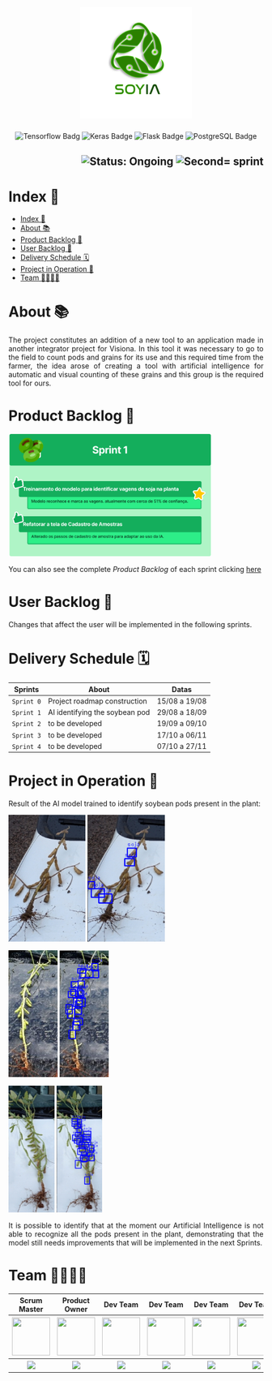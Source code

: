 <h1 align="center">
        <img src="/assets/images/logo.png" alt="Logo SoyIA" width="220px" height="220px">
</h1>
<p align="center">
        <img src="https://img.shields.io/badge/TensorFlow-%23FF6F00.svg?style=for-the-badge&logo=TensorFlow&logoColor=white" alt="Tensorflow Badg">
        <img src="https://img.shields.io/badge/Keras-%23D00000.svg?style=for-the-badge&logo=Keras&logoColor=white" alt="Keras Badge">
        <img src="https://img.shields.io/badge/flask-%23000.svg?style=for-the-badge&logo=flask&logoColor=white" alt="Flask Badge">
        <img src="https://img.shields.io/badge/postgres-%23316192.svg?style=for-the-badge&logo=postgresql&logoColor=white" alt="PostgreSQL Badge">
</p>

<h2 align="right">
        <img src="https://img.shields.io/badge/status-ongoing-blue?style=for-the-badge&logo=appveyor" alt="Status: Ongoing">   
        <img src="https://img.shields.io/badge/sprint-2-blue?style=for-the-badge&logo=appveyor" alt="Second= sprint">
</h2>
            

# Index 📎

- [Index 📎](#index-)
- [About 📚](#about-)
- [Product Backlog 📍](#product-backlog-)
- [User Backlog 📄](#user-backlog-)
- [Delivery Schedule 🗓](#delivery-schedule-)
- [Project in Operation 📱](#project-in-operation-)
- [Team 👩‍💻👨‍💻](#team-)

# About 📚

<p align="justify">The project constitutes an addition of a new tool to an application made in another integrator project for Visiona. In this tool it was necessary to go to the field to count pods and grains for its use and this required time from the farmer, the idea arose of creating a tool with artificial intelligence for automatic and visual counting of these grains and this group is the required tool for ours.</p>

# Product Backlog 📍

<p align="justify">
        <img src="assets/images/Product%20Backlog%20-%20Sprint%201.png" width="400"/>

You can also see the complete *Product Backlog* of each sprint clicking [here](https://docs.google.com/spreadsheets/d/1kvREkN38lj2lWdEc1EylQo3yAcwkrQTZlOtGEeqNCi8/edit?usp=sharing)
</p>

# User Backlog 📄

<p align="justify">
Changes that affect the user will be implemented in the following sprints.
</p>
  
# Delivery Schedule 🗓
    
| Sprints    | About                                              | Datas         |
| ---------- | -------------------------------------------------- | ------------- |
| `Sprint 0` | Project roadmap construction                       | 15/08 a 19/08 |
| `Sprint 1` | AI identifying the soybean pod                     | 29/08 a 18/09 |
| `Sprint 2` | to be developed                                    | 19/09 a 09/10 |
| `Sprint 3` | to be developed                                    | 17/10 a 06/11 |
| `Sprint 4` | to be developed                                    | 07/10 a 27/11 |
        
# Project in Operation 📱

<p align="justify">
  Result of the AI ​​model trained to identify soybean pods present in the plant:

  <p>
  <img src="assets/images/Soja-01.jpg" height="250">
  <img src="assets/images/Resultado%20Soja-01.png" height="250">
  </p>
  <p>
  <img src="assets/images/Soja-02.jpg" height="250">
  <img src="assets/images/Resultado%20Soja-02.png" height="250">
  </p>
  <p>
  <img src="assets/images/Soja-03.jpg" height="250">
  <img src="assets/images/Resultado%20Soja-03.png" height="250">
  </p>

  <p align="justify">
        It is possible to identify that at the moment our Artificial Intelligence is not able to recognize all the pods present in the plant, demonstrating that the model still needs improvements that will be implemented in the next Sprints.
  </p>
</p>
        
# Team 👩‍💻👨‍💻

<body>
        <div align="center">
                <table>
                <thead>
                        <th>Scrum Master</th>
                        <th>Product Owner</th>
                        <th>Dev Team</th>
                        <th>Dev Team</th>
                        <th>Dev Team</th>
                        <th>Dev Team</th>
                        <th>Dev Team</th>
                        <th>Dev Team</th>
                <thead>
                <tbody>
                        <tr>
                                <th><a href="https://github.com/medrenan"><img src="https://avatars.githubusercontent.com/u/64873343?v=4"" width="75px" height="75px"/></a></th>
                                <th><a href="https://github.com/nicursino"><img src="https://avatars.githubusercontent.com/u/67070670?s=64&v=4" width="75px" height="75px"/></a></th>
                                <th><a href="https://github.com/CarolinaMargiotti"><img src="https://avatars.githubusercontent.com/u/55335180?s=64&v=4" width="75px" height="75px"/></a></th>
                                <th><a href="https://github.com/CristianMateusTB"><img src="https://avatars.githubusercontent.com/u/67056255?s=64&v=4" width="75px" height="75px"/></a></th>
                                <th><a href="https://github.com/DanVargaa"><img src="https://avatars.githubusercontent.com/u/60754290?s=64&v=4" width="75px" height="75px"/></a></th>
                                <th><a href="https://github.com/Ffelipe-Ssilva"><img src="https://avatars.githubusercontent.com/u/65372142?s=64&v=4" width="75px" height="75px"/></a></th>
                                <th><a href="https://github.com/Rafael-BD"><img src="https://avatars.githubusercontent.com/u/67149165?s=64&v=4" width="75px" height="75px"/></a></th>
                                <th><a href="https://github.com/rafaeldossper"><img src="https://avatars.githubusercontent.com/u/68171764?s=64&v=4" width="75px" height="75px"/></a></th>
                        </tr>
                        <tr>
                                <th><a href="https://www.linkedin.com/in/medrenan/""><img src="https://img.shields.io/badge/LinkedIn-0077B5?style=for-the-badge&logo=linkedin&logoColor=white"></a></th>
                                <th><a href="https://www.linkedin.com/in/nicolas-cursino-406935184/"><img src="https://img.shields.io/badge/LinkedIn-0077B5?style=for-the-badge&logo=linkedin&logoColor=white"></a></th>
                                <th><a href="https://www.linkedin.com/in/carolina-margiotti-703897193/"><img src="https://img.shields.io/badge/LinkedIn-0077B5?style=for-the-badge&logo=linkedin&logoColor=white"></a></th>
                                <th><a href="https://www.linkedin.com/mwlite/in/cristian-mateus-2960ab1ab"><img src="https://img.shields.io/badge/LinkedIn-0077B5?style=for-the-badge&logo=linkedin&logoColor=white"></a></th>
                                <th><a href="https://www.linkedin.com/in/daniel-vargas-8b806a184"><img src="https://img.shields.io/badge/LinkedIn-0077B5?style=for-the-badge&logo=linkedin&logoColor=white"></a></th>
                                <th><a href=""><img src="https://img.shields.io/badge/LinkedIn-0077B5?style=for-the-badge&logo=linkedin&logoColor=white"></a></th>
                                <th><a href="https://www.linkedin.com/in/rafael-b-990835209"><img src="https://img.shields.io/badge/LinkedIn-0077B5?style=for-the-badge&logo=linkedin&logoColor=white"></a></th>
                                <th><a href="linkedin.com/in/rafaeldossper"><img src="https://img.shields.io/badge/LinkedIn-0077B5?style=for-the-badge&logo=linkedin&logoColor=white"></a></th>
                        </tr>
                <tbody>
        </table>
        </div>
</body>
